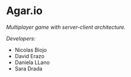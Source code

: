 # Agar.io

*Multiplayer game with server-client architecture.*

*Developers:*
- Nicolas Biojo
- David Erazo
- Daniela LLano
- Sara Drada
